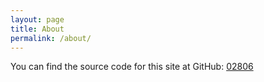 ```yaml
---
layout: page
title: About
permalink: /about/
---
```



You can find the source code for this site at GitHub:
[02806](https://github.com/AnneKDesler/annekdesler.github.io)